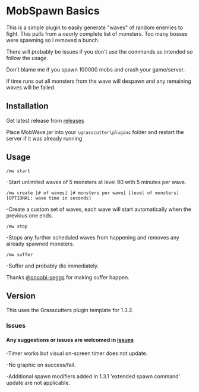 # MobSpawn Basics

This is a simple plugin to easily generate "waves" of random enemies to fight.
This pulls from a *nearly* complete list of monsters. Too many bosses were spawning so I removed a bunch.

There will probably be issues if you don't use the commands as intended so follow the usage.

Don't blame me if you spawn 100000 mobs and crash your game/server.

If time runs out all monsters from the wave will despawn and any remaining waves will be failed.

## Installation

Get latest release from [releases](https://github.com/NotThorny/MobWave/releases)

Place MobWave.jar into your `\grasscutter\plugins` folder and restart the server if it was already running

## Usage

 `/mw start`

   -Start unlimited waves of 5 monsters at level 90 with 5 minutes per wave.

 `/mw create [# of waves] [# monsters per wave] [level of monsters] [OPTIONAL: wave time in seconds]`

   -Create a custom set of waves, each wave will start automatically when the previous one ends.

`/mw stop`

   -Stops any further scheduled waves from happening and removes any already spawned monsters.

`/mw suffer`

  -Suffer and probably die immediately.

  Thanks [@snoobi-seggs](https://github.com/snoobi-seggs) for making suffer happen.

## Version

This uses the Grasscutters plugin template for 1.3.2.

### Issues

#### Any suggestions or issues are welcomed in [issues](https://github.com/NotThorny/MobWave/issues)

-Timer works but visual on-screen timer does not update.

-No graphic on success/fail.

-Additional spawn modifiers added in 1.3.1 'extended spawn command' update are not applicable.
